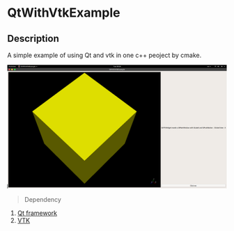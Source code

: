 # QtWithVtkExample


## Description
A simple example of using Qt and vtk in one c++ peoject by cmake.

![Screenshot](https://github.com/FONQRI/QtWithVtkExample/blob/master/image/view.png "Screenshot ubuntu Gnome with macbuntu theme (^_*)")


> Dependency
1. [Qt framework](http://qt.io)
2. [VTK ](http://www.vtk.org)
